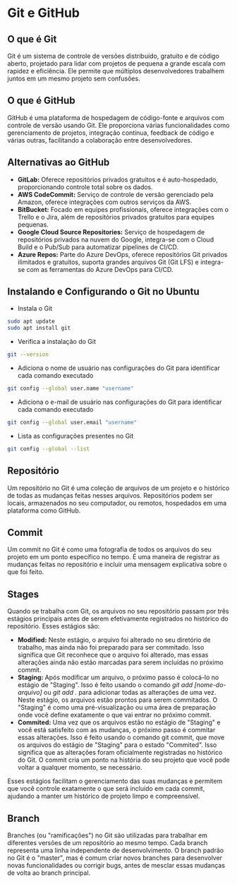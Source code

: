 # Git e GitHub

## O que é Git

Git é um sistema de controle de versões distribuído, gratuito e de código aberto, projetado para lidar com projetos de pequena a grande escala com rapidez e eficiência. Ele permite que múltiplos desenvolvedores trabalhem juntos em um mesmo projeto sem confusões.

## O que é GitHub

GitHub é uma plataforma de hospedagem de código-fonte e arquivos com controle de versão usando Git. Ele proporciona várias funcionalidades como gerenciamento de projetos, integração contínua, feedback de código e várias outras, facilitando a colaboração entre desenvolvedores.

## Alternativas ao GitHub

- **GitLab:** Oferece repositórios privados gratuitos e é auto-hospedado, proporcionando controle total sobre os dados.
- **AWS CodeCommit:** Serviço de controle de versão gerenciado pela Amazon, oferece integrações com outros serviços da AWS.
- **BitBucket:** Focado em equipes profissionais, oferece integrações com o Trello e o Jira, além de repositórios privados gratuitos para equipes pequenas.
- **Google Cloud Source Repositories:** Serviço de hospedagem de repositórios privados na nuvem do Google, integra-se com o Cloud Build e o Pub/Sub para automatizar pipelines de CI/CD.
- **Azure Repos:** Parte do Azure DevOps, oferece repositórios Git privados ilimitados e gratuitos, suporta grandes arquivos Git (Git LFS) e integra-se com as ferramentas do Azure DevOps para CI/CD.

## Instalando e Configurando o Git no Ubuntu

- Instala o Git

```bash
sudo apt update
sudo apt install git
```

- Verifica a instalação do Git

```bash
git --version
```

- Adiciona o nome de usuário nas configurações do Git para identificar cada comando executado

```bash
git config --global user.name "username"
```

- Adiciona o e-mail de usuário nas configurações do Git para identificar cada comando executado

```bash
git config --global user.email "username"
```

- Lista as configurações presentes no Git 

```bash
git config --global --list
```

## Repositório

Um repositório no Git é uma coleção de arquivos de um projeto e o histórico de todas as mudanças feitas nesses arquivos. Repositórios podem ser locais, armazenados no seu computador, ou remotos, hospedados em uma plataforma como GitHub.

## Commit

Um commit no Git é como uma fotografia de todos os arquivos do seu projeto em um ponto específico no tempo. É uma maneira de registrar as mudanças feitas no repositório e incluir uma mensagem explicativa sobre o que foi feito.

## Stages

Quando se trabalha com Git, os arquivos no seu repositório passam por três estágios principais antes de serem efetivamente registrados no histórico do repositório. Esses estágios são:

- **Modified:** Neste estágio, o arquivo foi alterado no seu diretório de trabalho, mas ainda não foi preparado para ser commitado. Isso significa que Git reconhece que o arquivo foi alterado, mas essas alterações ainda não estão marcadas para serem incluídas no próximo commit.
- **Staging:** Após modificar um arquivo, o próximo passo é colocá-lo no estágio de "Staging". Isso é feito usando o comando *git add [nome-do-arquivo]* ou *git add .* para adicionar todas as alterações de uma vez. Neste estágio, os arquivos estão prontos para serem commitados. O "Staging" é como uma pré-visualização ou uma área de preparação onde você define exatamente o que vai entrar no próximo commit.
- **Commited:** Uma vez que os arquivos estão no estágio de "Staging" e você está satisfeito com as mudanças, o próximo passo é commitar essas alterações. Isso é feito usando o comando git commit, que move os arquivos do estágio de "Staging" para o estado "Commited". Isso significa que as alterações foram oficialmente registradas no histórico do Git. O commit cria um ponto na história do seu projeto que você pode voltar a qualquer momento, se necessário.

Esses estágios facilitam o gerenciamento das suas mudanças e permitem que você controle exatamente o que será incluído em cada commit, ajudando a manter um histórico de projeto limpo e compreensível.

## Branch

Branches (ou "ramificações") no Git são utilizadas para trabalhar em diferentes versões de um repositório ao mesmo tempo. Cada branch representa uma linha independente de desenvolvimento. O branch padrão no Git é o "master", mas é comum criar novos branches para desenvolver novas funcionalidades ou corrigir bugs, antes de mesclar essas mudanças de volta ao branch principal.

